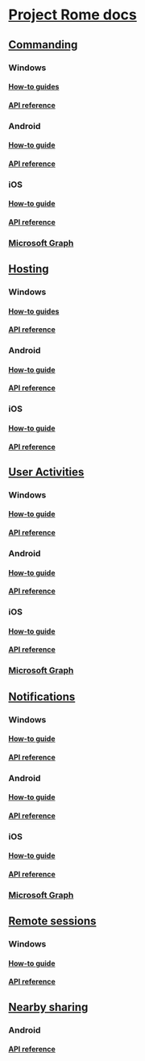 # [Project Rome docs](index.md)

## [Commanding](commanding/index.md)
### Windows
#### [How-to guides](https://docs.microsoft.com/windows/uwp/launch-resume/connected-apps-and-devices)
#### [API reference](https://docs.microsoft.com/uwp/api/Windows.System.RemoteSystems)
### Android
#### [How-to guide](commanding/android/how-to-guides/command-remote-devices-and-apps-android.md)
#### [API reference](commanding/android/api-reference/index.md)
### iOS
#### [How-to guide](commanding/ios/how-to-guides/command-remote-devices-and-apps-ios.md)
#### [API reference](commanding/ios/api-reference/index.md)
### [Microsoft Graph](commanding/msgraph/index.md)

## [Hosting](hosting/index.md)
### Windows
#### [How-to guides](https://docs.microsoft.com/windows/uwp/launch-resume/connected-apps-and-devices)
#### [API reference](https://docs.microsoft.com/uwp/api/Windows.System.RemoteSystems)
### Android
#### [How-to guide](hosting/android/how-to-guides/hosting-android.md)
#### [API reference](hosting/android/api-reference/index.md)
### iOS
#### [How-to guide](hosting/ios/how-to-guides/hosting-ios.md)
#### [API reference](hosting/ios/api-reference/index.md)

## [User Activities](user-activities/index.md)
### Windows
#### [How-to guide](https://docs.microsoft.com/windows/uwp/launch-resume/useractivities)
#### [API reference](https://docs.microsoft.com/uwp/api/windows.applicationmodel.useractivities)
### Android
#### [How-to guide](user-activities/android/how-to-guides/user-activities-android.md)
#### [API reference](user-activities/android/api-reference/index.md)
### iOS
#### [How-to guide](user-activities/ios/how-to-guides/user-activities-ios.md)
#### [API reference](user-activities/ios/api-reference/index.md)
### [Microsoft Graph](user-activities/msgraph/index.md)

## [Notifications](msgraph-notifications/index.md)
### Windows
#### [How-to guide](msgraph-notifications/receiving-notifications/windows/index.md)
#### [API reference](msgraph-notifications/receiving-notifications/windows/api-reference/index.md)
### Android
#### [How-to guide](msgraph-notifications/receiving-notifications/android/index.md)
#### [API reference](msgraph-notifications/receiving-notifications/android/api-reference/index.md)
### iOS
#### [How-to guide](msgraph-notifications/receiving-notifications/ios/index.md)
#### [API reference](msgraph-notifications/receiving-notifications/ios/api-reference/index.md)
### [Microsoft Graph](msgraph-notifications/sending-notifications.md)

## [Remote sessions](remote-sessions/index.md)
### Windows
#### [How-to guide](https://docs.microsoft.com/windows/uwp/launch-resume/remote-sessions)
#### [API reference](https://docs.microsoft.com/uwp/api/windows.system.remotesystems.remotesystemsession)

## [Nearby sharing](nearby-sharing/index.md)
### Android
#### [API reference](nearby-sharing/android/api-reference/index.md)


